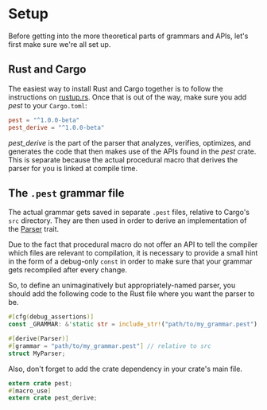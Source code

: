 # Setup

Before getting into the more theoretical parts of grammars and APIs, let's first
make sure we're all set up.

## Rust and Cargo

The easiest way to install Rust and Cargo together is to follow the instructions
on [rustup.rs](https://rustup.rs). Once that is out of the way, make sure you
add *pest* to your `Cargo.toml`:

```toml
pest = "^1.0.0-beta"
pest_derive = "^1.0.0-beta"
```

*pest_derive* is the part of the parser that analyzes, verifies, optimizes, and
generates the code that then makes use of the APIs found in the *pest* crate.
This is separate because the actual procedural macro that derives the parser for
you is linked at compile time.



## The `.pest` grammar file

The actual grammar gets saved in separate `.pest` files, relative to Cargo's
`src` directory. They are then used in order to derive an implementation of the
[Parser](https://docs.rs/pest/1.0.0-beta/pest/trait.Parser.html) trait.

Due to the fact that procedural macro do not offer an API to tell the compiler
which files are relevant to compilation, it is necessary to provide a small hint
in the form of a debug-only `const` in order to make sure that your grammar gets
recompiled after every change.

So, to define an unimaginatively but appropriately-named parser, you should add
the following code to the Rust file where you want the parser to be.

```rust
#[cfg(debug_assertions)]
const _GRAMMAR: &'static str = include_str!("path/to/my_grammar.pest"); // relative to this file

#[derive(Parser)]
#[grammar = "path/to/my_grammar.pest"] // relative to src
struct MyParser;
```

Also, don't forget to add the crate dependency in your crate's main file.

```rust
extern crate pest;
#[macro_use]
extern crate pest_derive;
```
